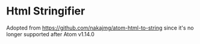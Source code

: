# Html Stringifier

Adopted from https://github.com/nakajmg/atom-html-to-string
since it's no longer supported after Atom v1.14.0

